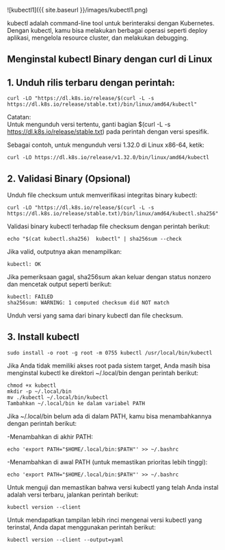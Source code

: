 ![kubectl1]({{ site.baseurl }}/images/kubectl1.png)

kubectl adalah command-line tool untuk berinteraksi dengan Kubernetes. Dengan kubectl, kamu bisa melakukan berbagai operasi seperti deploy aplikasi, mengelola resource cluster, dan melakukan debugging.

## Menginstal kubectl Binary dengan curl di Linux

## 1. Unduh rilis terbaru dengan perintah:

    curl -LO "https://dl.k8s.io/release/$(curl -L -s https://dl.k8s.io/release/stable.txt)/bin/linux/amd64/kubectl"

 Catatan:   
Untuk mengunduh versi tertentu, ganti bagian $(curl -L -s https://dl.k8s.io/release/stable.txt) pada perintah dengan versi spesifik.

Sebagai contoh, untuk mengunduh versi 1.32.0 di Linux x86-64, ketik:

    curl -LO https://dl.k8s.io/release/v1.32.0/bin/linux/amd64/kubectl

## 2. Validasi Binary (Opsional)

Unduh file checksum untuk memverifikasi integritas binary kubectl:   

    curl -LO "https://dl.k8s.io/release/$(curl -L -s https://dl.k8s.io/release/stable.txt)/bin/linux/amd64/kubectl.sha256"

Validasi binary kubectl terhadap file checksum dengan perintah berikut:

    echo "$(cat kubectl.sha256)  kubectl" | sha256sum --check

Jika valid, outputnya akan menampilkan:

    kubectl: OK

Jika pemeriksaan gagal, sha256sum akan keluar dengan status nonzero dan mencetak output seperti berikut:

    kubectl: FAILED
    sha256sum: WARNING: 1 computed checksum did NOT match

Unduh versi yang sama dari binary kubectl dan file checksum. 

## 3. Install kubectl

    sudo install -o root -g root -m 0755 kubectl /usr/local/bin/kubectl

Jika Anda tidak memiliki akses root pada sistem target, Anda masih bisa menginstal kubectl ke direktori ~/.local/bin dengan perintah berikut:

    chmod +x kubectl
    mkdir -p ~/.local/bin
    mv ./kubectl ~/.local/bin/kubectl
    Tambahkan ~/.local/bin ke dalam variabel PATH

Jika ~/.local/bin belum ada di dalam PATH, kamu bisa menambahkannya dengan perintah berikut:

-Menambahkan di akhir PATH:
    
    echo 'export PATH="$HOME/.local/bin:$PATH"' >> ~/.bashrc

-Menambahkan di awal PATH (untuk memastikan prioritas lebih tinggi):

    echo 'export PATH="$HOME/.local/bin:$PATH"' >> ~/.bashrc

Untuk menguji dan memastikan bahwa versi kubectl yang telah Anda instal adalah versi terbaru, jalankan perintah berikut:

    kubectl version --client

Untuk mendapatkan tampilan lebih rinci mengenai versi kubectl yang terinstal, Anda dapat menggunakan perintah berikut:

    kubectl version --client --output=yaml